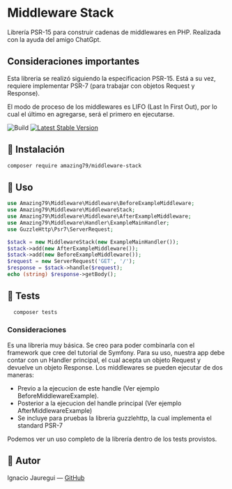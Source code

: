 # Middleware Stack

Librería PSR-15 para construir cadenas de middlewares en PHP. Realizada con la ayuda del amigo ChatGpt. 

## Consideraciones importantes

Esta libreria se realizó siguiendo la especificacion PSR-15. Está a su vez, requiere implementar PSR-7 (para trabajar con objetos Request y Response).

El modo de proceso de los middlewares es LIFO (Last In First Out), por lo cual el último en agregarse, será el primero en ejecutarse.


![Build](https://github.com/amazing79/psr15-middlewarestack/actions/workflows/phptests.yml/badge.svg)
[![Latest Stable Version](https://img.shields.io/packagist/v/amazing79/middleware-stack)](https://packagist.org/packages/amazing79/middleware-stack)

## 🚀 Instalación

```bash
composer require amazing79/middleware-stack
```

## 🧱 Uso

```php
use Amazing79\Middleware\Middleware\BeforeExampleMiddleware;
use Amazing79\Middleware\MiddlewareStack;
use Amazing79\Middleware\Middleware\AfterExampleMiddleware;
use Amazing79\Middleware\Handler\ExampleMainHandler;
use GuzzleHttp\Psr7\ServerRequest;

$stack = new MiddlewareStack(new ExampleMainHandler());
$stack->add(new AfterExampleMiddleware());
$stack->add(new BeforeExampleMiddleware());
$request = new ServerRequest('GET', '/');
$response = $stack->handle($request);
echo (string) $response->getBody();
```



## 🧪 Tests

```bash
  composer tests
```

### Consideraciones

Es una libreria muy básica. Se creo para poder combinarla con el framework que cree del tutorial de Symfony.
Para su uso, nuestra app debe contar con un Handler principal, el cual acepta un objeto Request y devuelve un objeto Response.
Los middlewares se pueden ejecutar de dos maneras:

* Previo a la ejecucion de este handle (Ver ejemplo BeforeMiddlewareExample).
* Posterior a la ejecucion del handle principal (Ver ejemplo AfterMiddlewareExample)
* Se incluye para pruebas la libreria guzzlehttp, la cual implementa el standard PSR-7

Podemos ver un uso completo de la librería dentro de los tests provistos.

## 🧠 Autor
Ignacio Jauregui — [GitHub](https://github.com/amazing79)
